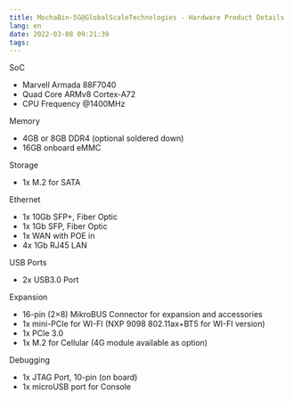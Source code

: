 ```yaml
---
title: MochaBin-5G@GlobalScaleTechnologies - Hardware Product Details
lang: en
date: 2022-03-08 09:21:39
tags:
---
```


SoC
- Marvell Armada 88F7040
- Quad Core ARMv8 Cortex-A72
- CPU Frequency @1400MHz

Memory
- 4GB or 8GB DDR4 (optional soldered down)
- 16GB onboard eMMC

Storage
- 1x M.2 for SATA

Ethernet
- 1x 10Gb SFP+, Fiber Optic
- 1x 1Gb SFP, Fiber Optic
- 1x WAN with POE in
- 4x 1Gb RJ45 LAN

USB Ports
- 2x USB3.0 Port

Expansion
- 16-pin (2×8) MikroBUS Connector for expansion and accessories
- 1x mini-PCIe for WI-FI (NXP 9098 802.11ax+BT5 for WI-FI version)
- 1x PCIe 3.0
- 1x M.2 for Cellular (4G module available as option)

Debugging
- 1x JTAG Port, 10-pin (on board)
- 1x microUSB port for Console
